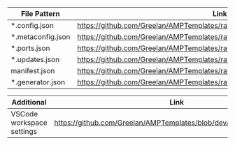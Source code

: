 | File Pattern               | Link                                                                                   |
|----------------------------|----------------------------------------------------------------------------------------|
| *.config.json                | https://github.com/Greelan/AMPTemplates/raw/dev/schemas/config.schema.json          |
| *.metaconfig.json            | https://github.com/Greelan/AMPTemplates/raw/dev/schemas/metaconfig.schema.json      |
| *.ports.json                 | https://github.com/Greelan/AMPTemplates/raw/dev/schemas/ports.schema.json           |
| *.updates.json               | https://github.com/Greelan/AMPTemplates/raw/dev/schemas/updates.schema.json         |
| manifest.json              | https://github.com/Greelan/AMPTemplates/raw/dev/schemas/manifest.schema.json        |
| *.generator.json             | https://github.com/Greelan/AMPTemplates/raw/dev/schemas/generator.schema.json       |

| Additional               | Link                                                                                   |
|----------------------------|----------------------------------------------------------------------------------------|
| VSCode workspace settings  | https://github.com/Greelan/AMPTemplates/blob/dev/.vscode/settings.json              |